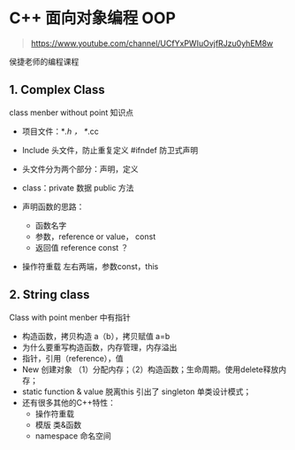 # C++ 面向对象编程 OOP

> https://www.youtube.com/channel/UCfYxPWIuOvjfRJzu0yhEM8w

侯捷老师的编程课程



## 1. Complex Class

class menber without point 知识点

- 项目文件：\**.h ， \**.cc

- Include 头文件，防止重复定义 #ifndef 防卫式声明

- 头文件分为两个部分：声明，定义

- class：private 数据 public 方法

- 声明函数的思路：

  - 函数名字
  - 参数，reference or value，  const
  - 返回值 reference   const ？

- 操作符重载 左右两端，参数const，this

  



## 2. String class

Class with point menber 中有指针

- 构造函数，拷贝构造 a（b），拷贝赋值 a=b
- 为什么要重写构造函数，内存管理，内存溢出
- 指针，引用（reference），值
- New 创建对象 （1）分配内存；（2）构造函数；生命周期。使用delete释放内存；
- static function & value 脱离this 引出了 singleton 单类设计模式；
- 还有很多其他的C++特性：
  - 操作符重载
  - 模版 类&函数
  - namespace 命名空间